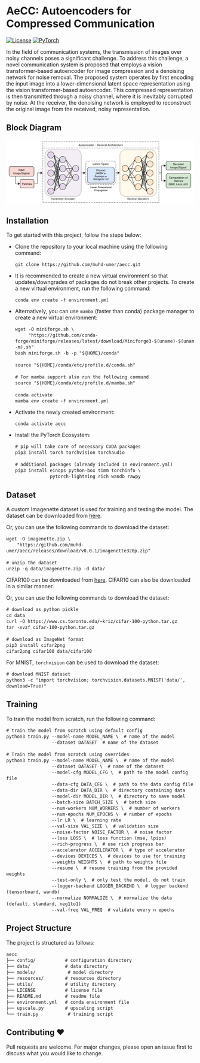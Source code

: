 # AeCC: Autoencoders for Compressed Communication

[![License](https://img.shields.io/badge/License-MIT-blue.svg)](https://opensource.org/licenses/MIT)
[![PyTorch](https://img.shields.io/badge/PyTorch-2.1.1-orange.svg)](https://pytorch.org/)

In the field of communication systems, the transmission of images over noisy channels poses a significant challenge. To address this challenge, a novel communication system is proposed that employs a vision transformer-based autoencoder for image compression and a denoising network for noise removal. The proposed system operates by first encoding the input image into a lower-dimensional latent space representation using the vision transformer-based autoencoder. This compressed representation is then transmitted through a noisy channel, where it is inevitably corrupted by noise. At the receiver, the denoising network is employed to reconstruct the original image from the received, noisy representation.

## Block Diagram
<img align="center" src="resources/flow.png"/>

## Installation
To get started with this project, follow the steps below:

- Clone the repository to your local machine using the following command:

    ```fish
    git clone https://github.com/muhd-umer/aecc.git
    ```

- It is recommended to create a new virtual environment so that updates/downgrades of packages do not break other projects. To create a new virtual environment, run the following command:

    ```fish
    conda env create -f environment.yml
    ```

- Alternatively, you can use `mamba` (faster than conda) package manager to create a new virtual environment:

    ```fish
    wget -O miniforge.sh \
         "https://github.com/conda-forge/miniforge/releases/latest/download/Miniforge3-$(uname)-$(uname -m).sh"
    bash miniforge.sh -b -p "${HOME}/conda"

    source "${HOME}/conda/etc/profile.d/conda.sh"

    # For mamba support also run the following command
    source "${HOME}/conda/etc/profile.d/mamba.sh"

    conda activate
    mamba env create -f environment.yml
    ```

- Activate the newly created environment:

    ```fish
    conda activate aecc
    ```

- Install the PyTorch Ecosystem:

    ```fish
    # pip will take care of necessary CUDA packages
    pip3 install torch torchvision torchaudio

    # additional packages (already included in environment.yml)
    pip3 install einops python-box timm torchinfo \
                 pytorch-lightning rich wandb rawpy
    ```

## Dataset
A custom Imagenette dataset is used for training and testing the model. The dataset can be downloaded from [here](https://github.com/muhd-umer/aecc/releases/tag/v0.0.1).

Or, you can use the following commands to download the dataset:

```fish
wget -O imagenette.zip \
    "https://github.com/muhd-umer/aecc/releases/download/v0.0.1/imagenette320p.zip"

# unzip the dataset
unzip -q data/imagenette.zip -d data/
```

CIFAR100 can be downloaded from [here](https://www.cs.toronto.edu/~kriz/cifar.html). CIFAR10 can also be downloaded in a similar manner.

Or, you can use the following commands to download the dataset:

```fish
# download as python pickle
cd data
curl -O https://www.cs.toronto.edu/~kriz/cifar-100-python.tar.gz
tar -xvzf cifar-100-python.tar.gz

# download as ImageNet format
pip3 install cifar2png
cifar2png cifar100 data/cifar100
```

For MNIST, `torchvision` can be used to download the dataset:

```fish
# download MNIST dataset
python3 -c "import torchvision; torchvision.datasets.MNIST('data/', download=True)"
```

## Training
To train the model from scratch, run the following command:

```fish  
# train the model from scratch using default config
python3 train.py --model-name MODEL_NAME \  # name of the model
                 --dataset DATASET  # name of the dataset

# Train the model from scratch using overrides
python3 train.py --model-name MODEL_NAME \  # name of the model
                 --dataset DATASET \  # name of the dataset
                 --model-cfg MODEL_CFG \  # path to the model config file
                 --data-cfg DATA_CFG \  # path to the data config file
                 --data-dir DATA_DIR \  # directory containing data
                 --model-dir MODEL_DIR \  # directory to save model
                 --batch-size BATCH_SIZE \  # batch size
                 --num-workers NUM_WORKERS \  # number of workers
                 --num-epochs NUM_EPOCHS \  # number of epochs
                 --lr LR \  # learning rate
                 --val-size VAL_SIZE \  # validation size
                 --noise-factor NOISE_FACTOR \  # noise factor
                 --loss LOSS \  # loss function (mse, lpips)
                 --rich-progress \  # use rich progress bar
                 --accelerator ACCELERATOR \  # type of accelerator
                 --devices DEVICES \  # devices to use for training
                 --weights WEIGHTS \  # path to weights file
                 --resume \  # resume training from the provided weights
                 --test-only \  # only test the model, do not train
                 --logger-backend LOGGER_BACKEND \  # logger backend (tensorboard, wandb)
                 --normalize NORMALIZE \  # normalize the data (default, standard, neg1to1)
                 --val-freq VAL_FREQ  # validate every n epochs
```

## Project Structure
The project is structured as follows:

```shell
aecc
├── config/           # configuration directory
├── data/             # data directory
├── models/            # model directory
├── resources/        # resources directory
├── utils/            # utility directory
├── LICENSE           # license file
├── README.md         # readme file
├── environment.yml   # conda environment file
├── upscale.py        # upscaling script
└── train.py           # training script
```

## Contributing ❤️
Pull requests are welcome. For major changes, please open an issue first to discuss what you would like to change.
